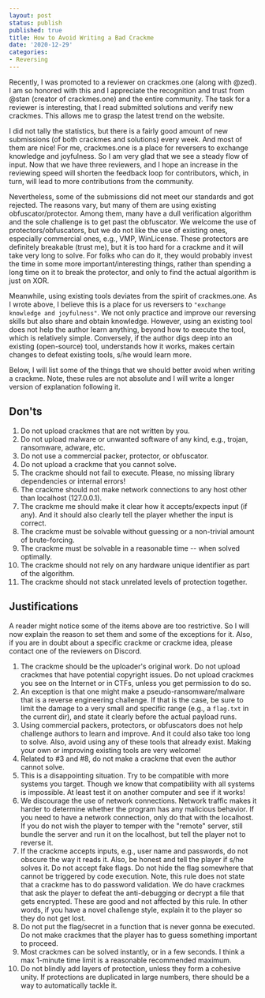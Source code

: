 ```yaml
---
layout: post
status: publish
published: true
title: How to Avoid Writing a Bad Crackme
date: '2020-12-29'
categories:
- Reversing
---
```


Recently, I was promoted to a reviewer on crackmes.one (along with @zed). I am so honored with this and I appreciate the recognition and trust from @stan (creator of crackmes.one) and the entire community. The task for a reviewer is interesting, that I read submitted solutions and verify new crackmes. This allows me to grasp the latest trend on the website.

I did not tally the statistics, but there is a fairly good amount of new submissions (of both crackmes and solutions) every week. And most of them are nice! For me, crackmes.one is a place for reversers to exchange knowledge and joyfulness. So I am very glad that we see a steady flow of input. Now that we have three reviewers, and I hope an increase in the reviewing speed will shorten the feedback loop for contributors, which, in turn, will lead to more contributions from the community.

Nevertheless, some of the submissions did not meet our standards and got rejected. The reasons vary, but many of them are using existing obfuscator/protector. Among them, many have a dull verification algorithm and the sole challenge is to get past the obfuscator. We welcome the use of protectors/obfuscators, but we do not like the use of existing ones, especially commercial ones, e.g., VMP, WinLicense. These protectors are definitely breakable (trust me), but it is too hard for a crackme and it will take very long to solve. For folks who can do it, they would probably invest the time in some more important/interesting things, rather than spending a long time on it to break the protector, and only to find the actual algorithm is just on XOR.

Meanwhile, using existing tools deviates from the spirit of crackmes.one. As I wrote above, I believe this is a place for us reversers to `"exchange knowledge and joyfulness"`. We not only practice and improve our reversing skills but also share and obtain knowledge. However, using an existing tool does not help the author learn anything, beyond how to execute the tool, which is relatively simple. Conversely, if the author digs deep into an existing (open-source) tool, understands how it works, makes certain changes to defeat existing tools, s/he would learn more.

Below, I will list some of the things that we should better avoid when writing a crackme. Note, these rules are not absolute and I will write a longer version of explanation following it.

## Don'ts

1. Do not upload crackmes that are not written by you.
2. Do not upload malware or unwanted software of any kind, e.g., trojan, ransomware, adware, etc.
3. Do not use a commercial packer, protector, or obfuscator.
4. Do not upload a crackme that you cannot solve.
5. The crackme should not fail to execute. Please, no missing library dependencies or internal errors!
6. The crackme should not make network connections to any host other than localhost (127.0.0.1).
7. The crackme me should make it clear how it accepts/expects input (if any). And it should also clearly tell the player whether the input is correct.
8. The crackme must be solvable without guessing or a non-trivial amount of brute-forcing.
9. The crackme must be solvable in a reasonable time -- when solved optimally.
10. The crackme should not rely on any hardware unique identifier as part of the algorithm.
11. The crackme should not stack unrelated levels of protection together.


## Justifications

A reader might notice some of the items above are too restrictive. So I will now explain the reason to set them and some of the exceptions for it. Also, if you are in doubt about a specific crackme or crackme idea, please contact one of the reviewers on Discord.

1. The crackme should be the uploader's original work. Do not upload crackmes that have potential copyright issues. Do not upload crackmes you see on the Internet or in CTFs, unless you get permission to do so.
2. An exception is that one might make a pseudo-ransomware/malware that is a reverse engineering challenge. If that is the case, be sure to limit the damage to a very small and specific range (e.g., a `flag.txt` in the current dir), and state it clearly before the actual payload runs.
3. Using commercial packers, protectors, or obfuscators does not help challenge authors to learn and improve. And it could also take too long to solve. Also, avoid using any of these tools that already exist. Making your own or improving existing tools are very welcome!
4. Related to #3 and #8, do not make a crackme that even the author cannot solve.
5. This is a disappointing situation. Try to be compatible with more systems you target. Though we know that compatibility with all systems is impossible. At least test it on another computer and see if it works!
6. We discourage the use of network connections. Network traffic makes it harder to determine whether the program has any malicious behavior. If you need to have a network connection, only do that with the localhost. If you do not wish the player to temper with the "remote" server, still bundle the server and run it on the localhost, but tell the player not to reverse it. 
7. If the crackme accepts inputs, e.g., user name and passwords, do not obscure the way it reads it. Also, be honest and tell the player if s/he solves it. Do not accept fake flags. Do not hide the flag somewhere that cannot be triggered by code execution. Note, this rule does not state that a crackme has to do password validation. We do have crackmes that ask the player to defeat the anti-debugging or decrypt a file that gets encrypted. These are good and not affected by this rule. In other words, if you have a novel challenge style, explain it to the player so they do not get lost. 
8. Do not put the flag/secret in a function that is never gonna be executed. Do not make crackmes that the player has to guess something important to proceed.
9. Most crackmes can be solved instantly, or in a few seconds. I think a max 1-minute time limit is a reasonable recommended maximum.
11. Do not blindly add layers of protection, unless they form a cohesive unity. If protections are duplicated in large numbers, there should be a way to automatically tackle it. 